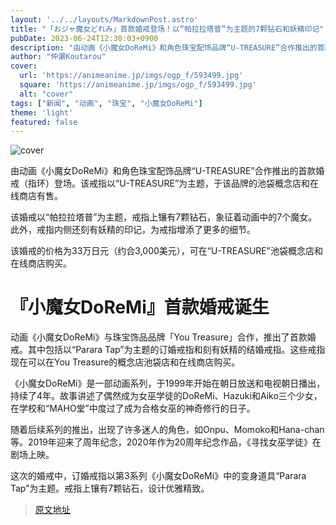 ```yaml
---
layout: '../../layouts/MarkdownPost.astro'
title: "「おジャ魔女どれみ」首款婚戒登场！以“帕拉拉塔普”为主题的7颗钻石和妖精印记"
pubDate: 2023-06-24T12:30:03+0900
description: "由动画《小魔女DoReMi》和角色珠宝配饰品牌“U-TREASURE”合作推出的首款婚戒（指环）登场。该戒指以“U-TREASURE”为主题，于该品牌的池袋概念店和在线商店有售。"
author: "仲瀬Koutarou"
cover:
  url: 'https://animeanime.jp/imgs/ogp_f/593499.jpg'
  square: 'https://animeanime.jp/imgs/ogp_f/593499.jpg'
  alt: "cover"
tags: ["新闻", "动画", "珠宝", "小魔女DoReMi"]
theme: 'light'
featured: false
---
```


![cover](https://animeanime.jp/imgs/ogp_f/593499.jpg)

由动画《小魔女DoReMi》和角色珠宝配饰品牌“U-TREASURE”合作推出的首款婚戒（指环）登场。该戒指以“U-TREASURE”为主题，于该品牌的池袋概念店和在线商店有售。

该婚戒以“帕拉拉塔普”为主题，戒指上镶有7颗钻石，象征着动画中的7个魔女。此外，戒指内侧还刻有妖精的印记，为戒指增添了更多的细节。

该婚戒的价格为33万日元（约合3,000美元），可在“U-TREASURE”池袋概念店和在线商店购买。

# 『小魔女DoReMi』首款婚戒诞生

动画《小魔女DoReMi》与珠宝饰品品牌「You Treasure」合作，推出了首款婚戒。其中包括以“Parara Tap”为主题的订婚戒指和刻有妖精的结婚戒指。这些戒指现在可以在You Treasure的概念店池袋店和在线商店购买。

《小魔女DoReMi》是一部动画系列，于1999年开始在朝日放送和电视朝日播出，持续了4年。故事讲述了偶然成为女巫学徒的DoReMi、Hazuki和Aiko三个少女，在学校和“MAHO堂”中度过了成为合格女巫的神奇修行的日子。

随着后续系列的推出，出现了许多迷人的角色，如Onpu、Momoko和Hana-chan等。2019年迎来了周年纪念，2020年作为20周年纪念作品，《寻找女巫学徒》在剧场上映。

这次的婚戒中，订婚戒指以第3系列《小魔女DoReMi》中的变身道具“Parara Tap”为主题。戒指上镶有7颗钻石，设计优雅精致。

>[原文地址](https://animeanime.jp/article/2023/06/24/78142.html)  